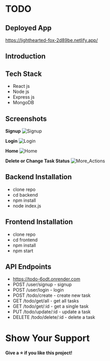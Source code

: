 # TODO

## Deployed App
https://lighthearted-fox-2d89be.netlify.app/

## Introduction

## Tech Stack
- React js
- Node js
- Express js
- MongoDB


## Screenshots
**Signup**
![Signup](http://res.cloudinary.com/dfrhy6m3m/image/upload/v1693240978/ykzlxjq97g44xipeemhy.png)

**Login**
![Login](http://res.cloudinary.com/dfrhy6m3m/image/upload/v1693241039/qmyfrqaluztsubgabt8h.png)

**Home**
![Home](http://res.cloudinary.com/dfrhy6m3m/image/upload/v1693241806/i37pbtwdxlvjwqjsrdhn.png)


**Delete or Change Task Status**
![More_Actions](http://res.cloudinary.com/dfrhy6m3m/image/upload/v1693241615/w9mzj3okg530gjsfowhy.png)

## Backend Installation
- clone repo
- cd backend
- npm install
- node index.js

## Frontend Installation
- clone repo
- cd frontend
- npm install
- npm start

## API Endpoints
- https://todo-6odt.onrender.com
- POST /user/signup - signup 
- POST /user/login - login
- POST /todo/create - create new task
- GET /todo/get/all - get all tasks
- GET /todo/get/:id - get a single task
- PUT /todo/update/:id - update a task
- DELETE /todo/delete/:id - delete a task

<h1> Show Your Support </h1>
<h4> Give a ⭐️ if you like this project! </h4>


